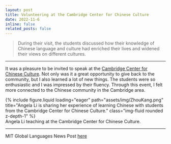 ```yaml
---
layout: post
title: Volunteering at the Cambridge Center for Chinese Culture
date: 2022-11-6
inline: false
related_posts: false
---
```


> During their visit, the students discussed how their knowledge of Chinese language and culture had enriched their lives and widened their views on different cultures.

---

It was a pleasure to be invited to speak at the <a href="https://www.bostoncccc.org">Cambridge Center for Chinese Culture</a>. Not only was it a great opportunity to give back to the community, but I also learned a lot of new things. The students were so enthusiastic and I was impressed by their fluency. Through this event, I felt more connected to the Chinese community in the Cambridge area. 

<div class="row">
    <div class="col-sm mt-3 mt-md-0">
        {% include figure.liquid loading="eager" path="assets/img/ZhouKang.png" title="Angela Li is sharing her experience of learning Chinese with students from the Cambridge Center for Chinese Culture." class="img-fluid rounded z-depth-1" %}
    </div>
</div>
<div class="caption">
    Angela Li teaching at the Cambridge Center for Chinese Culture.
</div>

---

MIT Global Languages News Post <a href="https://languages.mit.edu/fall-2022-news-highlights/#:~:text=Kang%20Zhou%E2%80%99s%20student%2C%20Angela%20Li%2C%20is%20sharing%20her%20experience%20of%20learning%20Chinese%20with%20students%20from%20the%20Cambridge%20Center%20for%20Chinese%20Culture.">here</a>